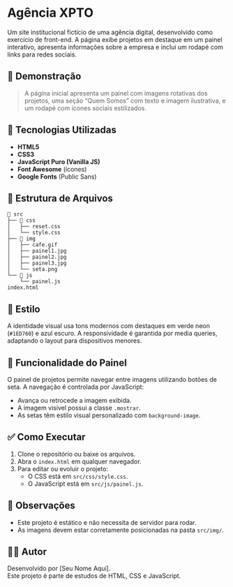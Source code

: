 # Agência XPTO

Um site institucional fictício de uma agência digital, desenvolvido como exercício de front-end. A página exibe projetos em destaque em um painel interativo, apresenta informações sobre a empresa e inclui um rodapé com links para redes sociais.

## 📸 Demonstração

> A página inicial apresenta um painel com imagens rotativas dos projetos, uma seção “Quem Somos” com texto e imagem ilustrativa, e um rodapé com ícones sociais estilizados.

## 🚀 Tecnologias Utilizadas

- **HTML5**  
- **CSS3**  
- **JavaScript Puro (Vanilla JS)**  
- **Font Awesome** (ícones)  
- **Google Fonts** (Public Sans)

## 📁 Estrutura de Arquivos

```
📁 src
├── 📁 css
│   ├── reset.css
│   └── style.css
├── 📁 img
│   ├── cafe.gif
│   ├── painel1.jpg
│   ├── painel2.jpg
│   ├── painel3.jpg
│   └── seta.png
└── 📁 js
    └── painel.js
index.html
```

## 🎨 Estilo

A identidade visual usa tons modernos com destaques em verde neon (`#1ED760`) e azul escuro. A responsividade é garantida por media queries, adaptando o layout para dispositivos menores.

## 🔄 Funcionalidade do Painel

O painel de projetos permite navegar entre imagens utilizando botões de seta. A navegação é controlada por JavaScript:

- Avança ou retrocede a imagem exibida.
- A imagem visível possui a classe `.mostrar`.
- As setas têm estilo visual personalizado com `background-image`.

## ✅ Como Executar

1. Clone o repositório ou baixe os arquivos.
2. Abra o `index.html` em qualquer navegador.
3. Para editar ou evoluir o projeto:
   - O CSS está em `src/css/style.css`.
   - O JavaScript está em `src/js/painel.js`.

## 📌 Observações

- Este projeto é estático e não necessita de servidor para rodar.
- As imagens devem estar corretamente posicionadas na pasta `src/img/`.

## 🧑‍💻 Autor

Desenvolvido por [Seu Nome Aqui].  
Este projeto é parte de estudos de HTML, CSS e JavaScript.

